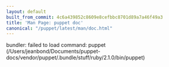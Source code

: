```yaml
---
layout: default
built_from_commit: 4c6a439852c8609e8cefbbc8701d89a7a46f49a3
title: 'Man Page: puppet doc'
canonical: "/puppet/latest/man/doc.html"
---
```


<div class='mp'>
<p>bundler: failed to load command: puppet (/Users/jeanbond/Documents/puppet-docs/vendor/puppet/.bundle/stuff/ruby/2.1.0/bin/puppet)</p>

</div>
